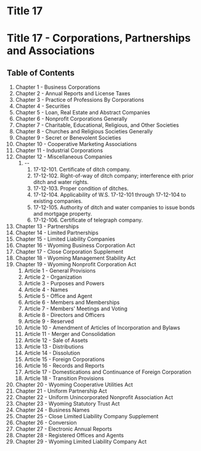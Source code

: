 # Title 17

Title 17 - Corporations, Partnerships and Associations
====================

Table of Contents
--------------------

1. Chapter 1 - Business Corporations
2. Chapter 2 - Annual Reports and License Taxes
3. Chapter 3 - Practice of Professions By Corporations
4. Chapter 4 - Securities
5. Chapter 5 - Loan, Real Estate and Abstract Companies
6. Chapter 6 - Nonprofit Corporations Generally
7. Chapter 7 - Charitable, Educational, Religious, and Other Societies
8. Chapter 8 - Churches and Religious Societies Generally
9. Chapter 9 - Secret or Benevolent Societies
10. Chapter 10 - Cooperative Marketing Associations
11. Chapter 11 - Industrial Corporations
12. Chapter 12 - Miscellaneous Companies
    1. --
        1. 17-12-101. Certificate of ditch company.
        2. 17-12-102. Right-of-way of ditch company; interference eith prior ditch and water rights.
        3. 17-12-103. Proper condition of ditches.
        4. 17-12-104. Applicability of W.S. 17-12-101 through 17-12-104 to existing companies.
        5. 17-12-105. Authority of ditch and water companies to issue bonds and mortgage property.
        6. 17-12-106. Certificate of telegraph company.
13. Chapter 13 - Partnerships
14. Chapter 14 - Limited Partnerships
15. Chapter 15 - Limited Liability Companies
16. Chapter 16 - Wyoming Business Corporation Act
17. Chapter 17 - Close Corporation Supplement
18. Chapter 18 - Wyoming Management Stability Act
19. Chapter 19 - Wyoming Nonprofit Corporation Act
    1. Article 1 - General Provisions
    2. Article 2 - Organization
    3. Article 3 - Purposes and Powers
    4. Article 4 - Names
    5. Article 5 - Office and Agent
    6. Article 6 - Members and Memberships
    7. Article 7 - Members' Meetings and Voting
    8. Article 8 - Directors and Officers
    9. Article 9 - Reserved
    10. Article 10 - Amendment of Articles of Incorporation and Bylaws
    11. Article 11 - Merger and Consolidation
    12. Article 12 - Sale of Assets
    13. Article 13 - Distributions
    14. Article 14 - Dissolution
    15. Article 15 - Foreign Corporations
    16. Article 16 - Records and Reports
    17. Article 17 - Domestications and Continuance of Foreign Corporation
    18. Article 18 - Transition Provisions
20. Chapter 20 - Wyoming Cooperative Utilities Act
21. Chapter 21 - Uniform Partnership Act
22. Chapter 22 - Uniform Unincorporated Nonprofit Association Act
23. Chapter 23 - Wyoming Statutory Trust Act
24. Chapter 24 - Business Names
25. Chapter 25 - Close Limited Liability Company Supplement
26. Chapter 26 - Conversion
27. Chapter 27 - Electronic Annual Reports
28. Chapter 28 - Registered Offices and Agents
29. Chapter 29 - Wyoming Limited Liability Company Act
